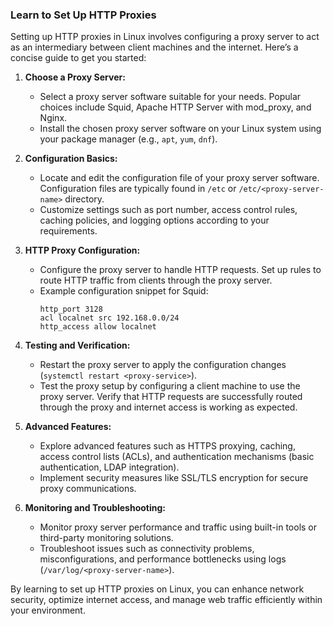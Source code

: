 ### Learn to Set Up HTTP Proxies

Setting up HTTP proxies in Linux involves configuring a proxy server to act as an intermediary between client machines and the internet. Here’s a concise guide to get you started:

1. **Choose a Proxy Server:**
   - Select a proxy server software suitable for your needs. Popular choices include Squid, Apache HTTP Server with mod_proxy, and Nginx.
   - Install the chosen proxy server software on your Linux system using your package manager (e.g., `apt`, `yum`, `dnf`).

2. **Configuration Basics:**
   - Locate and edit the configuration file of your proxy server software. Configuration files are typically found in `/etc` or `/etc/<proxy-server-name>` directory.
   - Customize settings such as port number, access control rules, caching policies, and logging options according to your requirements.

3. **HTTP Proxy Configuration:**
   - Configure the proxy server to handle HTTP requests. Set up rules to route HTTP traffic from clients through the proxy server.
   - Example configuration snippet for Squid:
     ```plaintext
     http_port 3128
     acl localnet src 192.168.0.0/24
     http_access allow localnet
     ```

4. **Testing and Verification:**
   - Restart the proxy server to apply the configuration changes (`systemctl restart <proxy-service>`).
   - Test the proxy setup by configuring a client machine to use the proxy server. Verify that HTTP requests are successfully routed through the proxy and internet access is working as expected.

5. **Advanced Features:**
   - Explore advanced features such as HTTPS proxying, caching, access control lists (ACLs), and authentication mechanisms (basic authentication, LDAP integration).
   - Implement security measures like SSL/TLS encryption for secure proxy communications.

6. **Monitoring and Troubleshooting:**
   - Monitor proxy server performance and traffic using built-in tools or third-party monitoring solutions.
   - Troubleshoot issues such as connectivity problems, misconfigurations, and performance bottlenecks using logs (`/var/log/<proxy-server-name>`).

By learning to set up HTTP proxies on Linux, you can enhance network security, optimize internet access, and manage web traffic efficiently within your environment.
